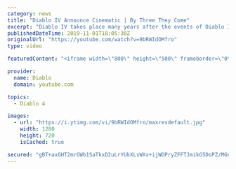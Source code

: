 ```yaml
---
category: news
title: "Diablo IV Announce Cinematic | By Three They Come"
excerpt: "Diablo IV takes place many years after the events of Diablo III, after millions have been slaughtered by the actions of the High Heavens and Burning Hells alike."
publishedDateTime: 2019-11-01T18:05:30Z
originalUrl: "https://youtube.com/watch?v=9bRWIdOMfro"
type: video

featuredContent: "<iframe width=\"800\" height=\"500\" frameborder=\"0\" src=\"https://www.youtube.com/embed/9bRWIdOMfro\" allow=\"accelerometer; autoplay; encrypted-media; gyroscope; picture-in-picture\" allowfullscreen></iframe>"

provider:
  name: Diablo
  domain: youtube.com

topics:
  - Diablo 4

images:
  - url: "https://i.ytimg.com/vi/9bRWIdOMfro/maxresdefault.jpg"
    width: 1280
    height: 720
    isCached: true

secured: "gBT+axGHT2mrGWb1SaTkxD2uLrYUkXLsWXx+ijWOPryZFFTJmikG5DoPZ/MGnvf8OeMGYb8sHteK0NGjNPPm8wx6h9Zg6zhygyHZxnoKV6GGATqHc2oVVG9k6sCDVhOccny6v0j0wyb7dM+izz/qzVSJseRwwQyw5EScfAPVhouP+b6C99EvzRcXQe9U86pCnlwUlt5Sztn57OOYKx1Eyt3tDPyoRwaRQYdE53F+O/S+CrHwvVVZ0TBoY+BONzUD6sWb4gF+l2GbyTl9ylOra3Pyp3gda9i0ixvUjplNC0nFFWciV2KkUIkAaI9ZSbEGsXpLmKNDN+73aPNTBtUwwmRYZRA2RgxwO7V+Zuw0/Pnthsfy5dtUK7DyCdfvupS5PetUY+1HX498K11rOvJ8lWc1JvuN7GYlCC7w/cWbf8Kl9SDUgYLYEkTxHtQ4JFA9;mfGMvbpdJu6R7ljI0cgcCQ=="
---
```


